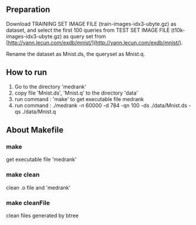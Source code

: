## Preparation

Download TRAINING SET IMAGE FILE (train-images-idx3-ubyte.gz) as dataset, 
and select the first 100 queries from TEST SET IMAGE FILE (t10k-images-idx3-ubyte.gz) as query set
from [http://yann.lecun.com/exdb/mnist/](http://yann.lecun.com/exdb/mnist/).

Rename the dataset as Mnist.ds, the queryset as Mnist.q.

## How to run
1. Go to the directory 'medrank'
2. copy file 'Mnist.ds', 'Mnist.q' to the directory 'data'
3. run command : 'make' to get executable file medrank
4. run command : ./medrank -n 60000 -d 784 -qn 100 -ds ./data/Mnist.ds -qs ./data/Mnist.q

## About Makefile

### make

get executable file 'medrank'

### make clean

clean .o file and 'medrank'

### make cleanFile

clean files generated by btree
